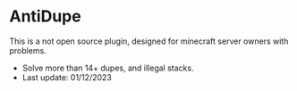 # AntiDupe
This is a not open source plugin, designed for minecraft server owners with problems.
- Solve more than 14+ dupes, and illegal stacks.
- Last update: 01/12/2023
